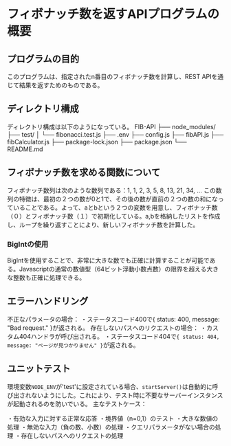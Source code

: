 # フィボナッチ数を返すAPIプログラムの概要
## プログラムの目的
このプログラムは、指定されたn番目のフィボナッチ数を計算し、REST APIを通じて結果を返すためのものである。
## ディレクトリ構成
ディレクトリ構成は以下のようになっている。
FIB-API
├── node_modules/
├── test/
│   └── fibonacci.test.js
├── .env
├── config.js
├── fibAPI.js
├── fibCalculator.js
├── package-lock.json
├── package.json
└── README.md
## フィボナッチ数を求める関数について
フィボナッチ数列は次のような数列である：1, 1, 2, 3, 5, 8, 13, 21, 34, …
この数列の特徴は、最初の２つの数が0と1で、その後の数が直前の２つの数の和になっていることである。よって、aとbという２つの変数を用意し、フィボナッチ数（０）とフィボナッチ数（１）で初期化している。a,bを格納したリストを作成し、ループを繰り返すことにより、新しいフィボナッチ数を計算した。
### BigIntの使用
BigIntを使用することで、非常に大きな数でも正確に計算することが可能である。Javascriptの通常の数値型（64ビット浮動小数点数）の限界を超える大きな整数も正確に処理できる。
## エラーハンドリング
不正なパラメータの場合：
・ステータスコード400で{ status: 400, message: "Bad request." }が返される。
存在しないパスへのリクエストの場合：
・カスタム404ハンドラが呼び出される。
・ステータスコード404で`{ status: 404, message: "ページが見つかりません" }`が返される。
## ユニットテスト
環境変数`NODE_ENV`が'test'に設定されている場合、`startServer()`は自動的に呼び出されないようにした。これにより、テスト時に不要なサーバーインスタンスが起動されるのを防いでいる。
主なテストケース：

・有効な入力に対する正常な応答
・境界値（n=0,1）のテスト
・大きな数値の処理
・無効な入力（負の数、小数）の処理
・クエリパラメータがない場合の処理
・存在しないパスへのリクエストの処理


